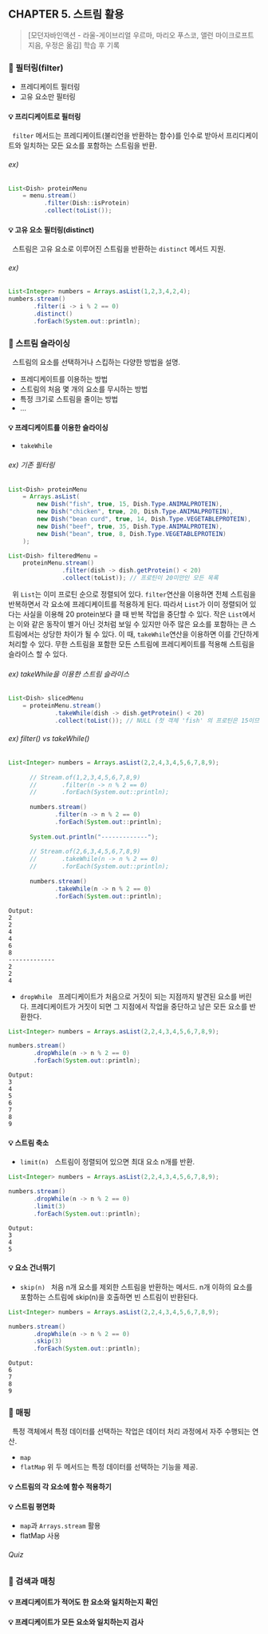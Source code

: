 ## CHAPTER 5. 스트림 활용

> [모던자바인액션 - 라울-게이브리얼 우르마, 마리오 푸스코, 앨런 마이크로프트 지음, 우정은 옮김] 학습 후 기록

### 📌 필터링(filter)
* 프레디케이트 필터링
* 고유 요소만 필터링

#### 💡 프리디케이트로 필터링
&nbsp; `filter` 메서드는 프레디케이트(불리언을 반환하는 함수)를 인수로 받아서 프리디케이트와 일치하는 모든 요소를 포함하는 스트림을 반환.

###### ex)
```java
List<Dish> proteinMenu
	= menu.stream()
	      .filter(Dish::isProtein)
	      .collect(toList());
```

#### 💡 고유 요소 필터링(distinct)
&nbsp; 스트림은 고유 요소로 이루어진 스트림을 반환하는 `distinct` 메서드 지원.

###### ex)
```java
List<Integer> numbers = Arrays.asList(1,2,3,4,2,4);
numbers.stream()
       .filter(i -> i % 2 == 0)
       .distinct()
       .forEach(System.out::println);
```

### 📌 스트림 슬라이싱
&nbsp; 스트림의 요소를 선택하거나 스킵하는 다양한 방법을 설명.
* 프레디케이트를 이용하는 방법
* 스트림의 처음 몇 개의 요소를 무시하는 방법
* 특정 크기로 스트림을 줄이는 방법
* ...

#### 💡 프레디케이트를 이용한 슬라이싱
* `takeWhile`
###### ex) 기존 필터링
```java
List<Dish> proteinMenu
	= Arrays.asList(
		new Dish("fish", true, 15, Dish.Type.ANIMALPROTEIN),
		new Dish("chicken", true, 20, Dish.Type.ANIMALPROTEIN),
		new Dish("bean curd", true, 14, Dish.Type.VEGETABLEPROTEIN),
		new Dish("beef", true, 35, Dish.Type.ANIMALPROTEIN),
		new Dish("bean", true, 8, Dish.Type.VEGETABLEPROTEIN)
	);

List<Dish> filteredMenu = 
	proteinMenu.stream()
			   .filter(dish -> dish.getProtein() < 20)
			   .collect(toList)); // 프로틴이 20미만인 모든 목록								
```

&nbsp; 위 `List`는 이미 프로틴 순으로 정렬되어 있다. `filter`연산을 이용하면 전체 스트림을 반복하면서 각 요소에 프레디케이트를 적용하게 된다.
따라서 `List`가 이미 정렬되어 있다는 사실을 이용해 20 protein보다 클 때 반복 작업을 중단할 수 있다.
작은 `List`에서는 이와 같은 동작이 별거 아닌 것처럼 보일 수 있지만 아주 많은 요소를 포함하는 큰 스트림에서는 상당한 차이가 될 수 있다. 
이 때, `takeWhile`연산을 이용하면 이를 간단하게 처리할 수 있다. 무한 스트림을 포함한 모든 스트림에 프레디케이트를 적용해 스트림을 슬라이스 할 수 있다.

###### ex) takeWhile을 이용한 스트림 슬라이스
```java
List<Dish> slicedMenu
	= proteinMenu.stream()
		     .takeWhile(dish -> dish.getProtein() < 20)
		     .collect(toList()); // NULL (첫 객체 'fish' 의 프로틴은 15이므로 false)
```

###### ex) filter() vs takeWhile()
```java
List<Integer> numbers = Arrays.asList(2,2,4,3,4,5,6,7,8,9);
  
      // Stream.of(1,2,3,4,5,6,7,8,9)
      //       .filter(n -> n % 2 == 0)
      //       .forEach(System.out::println);
      
      numbers.stream()
             .filter(n -> n % 2 == 0)
             .forEach(System.out::println);
      
      System.out.println("-------------");
      
      // Stream.of(2,6,3,4,5,6,7,8,9)
      //       .takeWhile(n -> n % 2 == 0)
      //       .forEach(System.out::println);
      
      numbers.stream()
             .takeWhile(n -> n % 2 == 0)
             .forEach(System.out::println);   
```
```text
Output:
2
2
4
4
6
8
-------------
2
2
4
```

* `dropWhile`
&nbsp; 프레디케이트가 처음으로 거짓이 되는 지점까지 발견된 요소를 버린다. 프레디케이트가 거짓이 되면 그 지점에서 작업을 중단하고 남은 모든 요소를 반환한다.

```java
List<Integer> numbers = Arrays.asList(2,2,4,3,4,5,6,7,8,9);

numbers.stream()
       .dropWhile(n -> n % 2 == 0)
       .forEach(System.out::println);
```
```text
Output:
3
4
5
6
7
8
9
```

#### 💡 스트림 축소
* `limit(n)`
&nbsp; 스트림이 정렬되어 있으면 최대 요소 n개를 반환.

```java
List<Integer> numbers = Arrays.asList(2,2,4,3,4,5,6,7,8,9);

numbers.stream()
       .dropWhile(n -> n % 2 == 0)
       .limit(3)
       .forEach(System.out::println);
```
```text
Output:
3
4
5
```

#### 💡 요소 건너뛰기
* `skip(n)`
&nbsp; 처음 n개 요소를 제외한 스트림을 반환하는 메서드. n개 이하의 요소를 포함하는 스트림에 skip(n)을 호출하면 빈 스트림이 반환된다.

```java
List<Integer> numbers = Arrays.asList(2,2,4,3,4,5,6,7,8,9);

numbers.stream()
       .dropWhile(n -> n % 2 == 0)
       .skip(3)
       .forEach(System.out::println);
```
```text
Output:
6
7
8
9
```

### 📌 매핑
&nbsp; 특정 객체에서 특정 데이터를 선택하는 작업은 데이터 처리 과정에서 자주 수행되는 연산.
* `map`
* `flatMap`
위 두 메서드는 특정 데이터를 선택하는 기능을 제공.

#### 💡 스트림의 각 요소에 함수 적용하기

#### 💡 스트림 평면화
* `map`과 `Arrays.stream` 활용
* flatMap 사용

###### Quiz

### 📌 검색과 매칭

#### 💡 프레디케이트가 적어도 한 요소와 일치하는지 확인

#### 💡 프레디케이트가 모든 요소와 일치하는지 검사

















